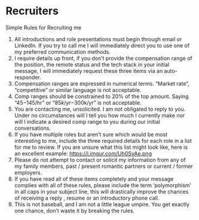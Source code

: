 # Recruiters

Simple Rules for Recruiting me

1. All introductions and role presentations must begin through email or LinkedIn.  If you try to call me I will immediately direct you to use one of my preferred communication methods. 
2. I require details up front, if you don’t provide the compensation range of the position, the remote status and the tech stack in your initial message, I will immediately request these three items via an auto-responder.
3. Compensation ranges are expressed in numerical terms. “Market rate”, “competitive” or similar language is not acceptable.
4. Comp ranges should be constrained to 20% of the top amount. Saying “$45-$145/hr” or “$85k/yr-$300k/yr” is not acceptable. 
5. You are contacting me, unsolicited. I am not obligated to reply to you.  Under no circumstances will I tell you how much I currently make nor will I indicate a desired comp range to you during our initial conversations.
6. If you have multiple roles but aren’t sure which would be most interesting to me, include the three required details for each role in a list for me to review.  If you are unsure what this list might look like, here is an excellent example: https://i.imgur.com/Uh0SvAe.png
7. Please do not attempt to contact or solicit my information from any of my family members, past / present romantic partners or current / former employers. 
8. If you have read all of these items completely and your message complies with all of these rules, please include the term ‘polymorphism’ in all caps in your subject line, this will drastically improve the chances of receiving a reply , resume or an introductory phone call.
9. This is not baseball, and I am not a little league umpire. You get exactly one chance, don’t waste it by breaking the rules.
